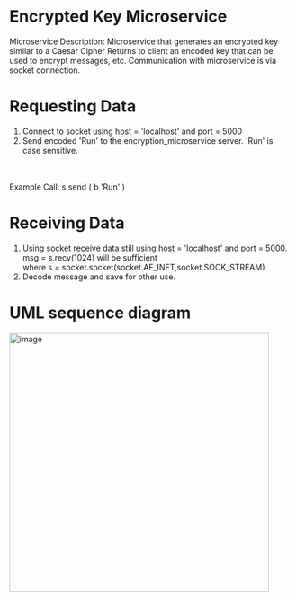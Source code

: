 # Encrypted Key Microservice
Microservice Description: Microservice that generates an encrypted key similar to a Caesar Cipher
                          Returns to client an encoded key that can be used to encrypt messages, etc. 
                          Communication with microservice is via socket connection.


# Requesting Data
1. Connect to socket using host = 'localhost' and port = 5000
2. Send encoded 'Run' to the encryption_microservice server. 'Run' is case sensitive.
<br>
<br>Example Call: s.send ( b 'Run' )


# Receiving Data
1. Using socket receive data still using host = 'localhost' and port = 5000. 
      <br>msg = s.recv(1024) will be sufficient
      <br>where s = socket.socket(socket.AF_INET,socket.SOCK_STREAM)
2. Decode message and save for other use.


# UML sequence diagram
<img width="461" alt="image" src="https://user-images.githubusercontent.com/83041778/179866825-7d5b4235-6926-4db0-a1d6-5b88418e0eb0.png">
